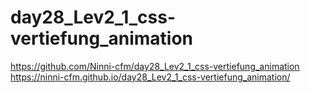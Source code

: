 # day28_Lev2_1_css-vertiefung_animation

https://github.com/Ninni-cfm/day28_Lev2_1_css-vertiefung_animation
https://ninni-cfm.github.io/day28_Lev2_1_css-vertiefung_animation/
